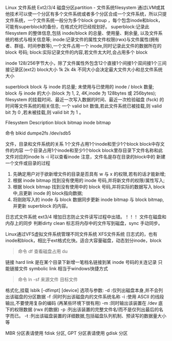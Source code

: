 Linux 文件系统 Ext2/3/4
磁盘分区partition - 文件系统filesystem
通过LVM或其他技术可以使一个分区有多个文件系统或者多个分区合成一个文件系统，所以只提文件系统，一个文件系统一般分为多个block group ，每个包含inode和block，可能有superblock的备份，在格式化时已经规划好。
superblock:记录此 filesystem 的整体信息,包括 inode/block 的总量、使用量、剩余量, 以及文件系统的格式与相关信息等;
inode:记录文件的属性文件权限(rwx)与文件属性(拥有者、群组、时间参数等),一个文件占用一个 inode,同时记录此文件的数据所在的 block 号码;
block:实际记录文件的内容,若文件太大时,会占用多个 block

inode 128/256字节大小，除了文件属性外包含12个直接1个间接1个双间接1个三间接记录区(ext2)
block大小 1k 2k 4k 不同大小会决定最大文件大小和总文件系统大小

superblock
block 与 inode 的总量;
未使用与已使用的 inode / block 数量;
block 与 inode 的大小 (block 为 1, 2, 4K,inode 为 128bytes 或 256bytes);
filesystem 的挂载时间、最近一次写入数据的时间、最近一次检验磁盘 (fsck) 的时间等文件系统的相关信息;
一个 valid bit 数值,若此文件系统已被挂载,则 valid bit 为 0 ,若未被挂载,则 valid bit 为 1 。

Filesystem Description
block bitmap 
inode bitmap

命令
blkid
dumpe2fs /dev/sdb5

文件，目录和文件系统的关系
1个文件占用1个inode和至少1个block
block中存文件的内容
一个目录占用1个inode和至少1个block
block里存目录下文件名称和此文件对应的inode
ls -i 可以查看inode
注意，文件名是存在目录的block中的
新建一个文件或目录的过程
1.  先确定用户对于欲新增文件的目录是否具有 w 与 x 的权限,若有的话才能新增;
2.  根据 inode bitmap 找到没有使用的 inode 号码,并将新文件的权限/属性写入;
3.  根据 block bitmap 找到没有使用中的 block 号码,并将实际的数据写入 block 中,且更新 inode 的 block指向数据;
4.  将刚刚写入的 inode 与 block 数据同步更新 inode bitmap 与 block bitmap,并更新 superblock 的内容。

日志式文件系统
ext3/4 增加日志防止文件读写过程中出错。！！！
文件在磁盘和内存上的同步
判断dirty clean 标志将内存中的文件写到磁盘，sync 手动同步。

Linux通过VFS虚拟文件系统管理不同文件系统
XFS文件系统 日志式的，也有inode和block，相比于ext格式化快。适合大容量磁盘，动态划分inode，block

> 命令
df 查看磁盘占用
du 

链接
hard link 是在某个目录下新增一笔档名链接到某 inode 号码的关连记录
只能链接文件
symbolic link 相当于windows快捷方式
>命令
ln -sf 来源文件 目标文件

格式化,挂载
lsblk [-dfimpt] [device]
选项与参数:
-d :仅列出磁盘本身,并不会列出该磁盘的分区数据
-f :同时列出该磁盘内的文件系统名称
-i :使用 ASCII 的线段输出,不要使用复杂的编码 (再某些环境下很有用)
-m :同时输出该装置在 /dev 底下的权限数据 (rwx 的数据)
-p :列出该装置的完整文件名!而不是仅列出最后的名字而已。
-t :列出该磁盘装置的详细数据,包括磁盘队列机制、预读写的数据量大小等

MBR 分区表请使用 fdisk 分区, GPT 分区表请使用 gdisk 分区
























